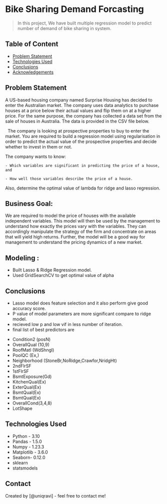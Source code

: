 # Bike Sharing Demand Forcasting
> In this project, We have built multiple regression model to predict number of demand of bike sharing in system.


## Table of Content
* [Problem  Statement](#problem-statement)
* [Technologies Used](#technologies-used)
* [Conclusions](#conclusions)
* [Acknowledgements](#acknowledgements)

<!-- You can include any other section that is pertinent to your problem -->

## Problem Statement

A US-based housing company named Surprise Housing has decided to enter the Australian market. The company uses data analytics to purchase houses at a price below their actual values and flip them on at a higher price. For the same purpose, the company has collected a data set from the sale of houses in Australia. The data is provided in the CSV file below.

 
The company is looking at prospective properties to buy to enter the market. You are required to build a regression model using regularisation in order to predict the actual value of the prospective properties and decide whether to invest in them or not.

The company wants to know:

    - Which variables are significant in predicting the price of a house, and

    - How well those variables describe the price of a house.

Also, determine the optimal value of lambda for ridge and lasso regression.

## Business Goal:

We are required to model the price of houses with the available independent variables. This model will then be used by the management to understand how exactly the prices vary with the variables. They can accordingly manipulate the strategy of the firm and concentrate on areas that will yield high returns. Further, the model will be a good way for management to understand the pricing dynamics of a new market.
 
 ## Modeling :
 - Built Lasso & Ridge Regression model.
 - Used GridSearchCV to get optimal value of alpha
   
<!-- You don't have to answer all the questions - just the ones relevant to your project. -->

## Conclusions

- Lasso model does feature selection and it also perform give good accuracy score.
- P value of model parameters are more significant compare to ridge model.
- recieved low p and low vif in less number of iteration.
- final list of best predictors are

*   Condition2 (posN)
*   OverallQual (10,9)
*   RoofMatl (WdShngl)
*   PoolQC (Ex,)
*   Neighborhood (StoneBr,NoRidge,Crawfor,NridgHt)
*   2ndFlrSF
*   1stFlrSF
*   BsmtExposure(Gd)
*   KitchenQual(Ex)
*   ExterQual(Ex)
*   BsmtQual(Ex)
*   BsmtQual(Ex)
*   OverallCond(3,4,8)
*   LotShape


<!-- You don't have to answer all the questions - just the ones relevant to your project. -->


## Technologies Used
- Python - 3.10
- Pandas - 1.5.0
- Numpy - 1.23.3
- Matplotlib - 3.6.0
- Seaborn- 0.12.0
- sklearn
- statsmodels

<!-- As the libraries versions keep on changing, it is recommended to mention the version of library used in this project -->

## Contact

Created by [@uniqravi] - feel free to contact me!


<!-- Optional -->
<!-- ## License -->
<!-- This project is open source and available under the [... License](). -->
